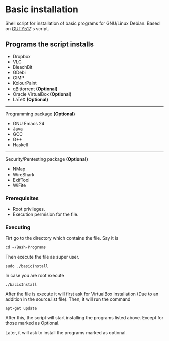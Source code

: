 # Basic installation

Shell script for installation of basic programs for GNU/Linux Debian.
Based on [GUTY517](https://github.com/GUTY517/Programas-en-bash)'s script.

## Programs the script installs

- Dropbox
- VLC
- BleachBit
- GDebi
- GIMP
- KolourPaint
- qBittorrent **(Optional)**
- Oracle VirtualBox **(Optional)**
- LaTeX **(Optional)**

----

Programming package **(Optional)**
- GNU Emacs 24
- Java
- GCC
- G++
- Haskell

----

Security/Pentesting package **(Optional)**
- NMap
- WireShark
- ExifTool
- WiFite

### Prerequisites

- Root privileges.
- Execution permision for the file.

### Executing

Firt go to the directory which contains the file.
Say it is

```
cd ~/Bash-Programs
```

Then execute the file as super user.

```
sudo ./basicInstall
```

In case you are root execute

```
./bacisInstall
```

After the file is execute it will first ask for VirtualBox installation (Due to an addition in the source.list file). Then, it will run the command

```
apt-get update
```

After this, the script will start installing the programs listed above. Except for those marked as Optional.

Later, it will ask to install the programs marked as optional.